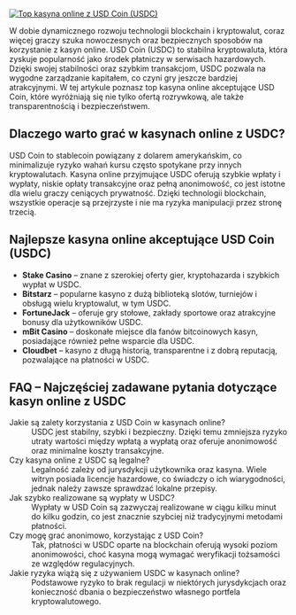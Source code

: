 [![Top kasyna online z USD Coin (USDC)](https://123-caf.pages.dev/gitsignup.png)](https://vrmoo.ru/Bt82HjjY)

<p>W dobie dynamicznego rozwoju technologii blockchain i kryptowalut, coraz więcej graczy szuka nowoczesnych oraz bezpiecznych sposobów na korzystanie z kasyn online. USD Coin (USDC) to stabilna kryptowaluta, która zyskuje popularność jako środek płatniczy w serwisach hazardowych. Dzięki swojej stabilności oraz szybkim transakcjom, USDC pozwala na wygodne zarządzanie kapitałem, co czyni gry jeszcze bardziej atrakcyjnymi. W tej artykule poznasz top kasyna online akceptujące USD Coin, które wyróżniają się nie tylko ofertą rozrywkową, ale także transparentnością i bezpieczeństwem.</p>  <h2>Dlaczego warto grać w kasynach online z USDC?</h2> <p>USD Coin to stablecoin powiązany z dolarem amerykańskim, co minimalizuje ryzyko wahań kursu często spotykane przy innych kryptowalutach. Kasyna online przyjmujące USDC oferują szybkie wpłaty i wypłaty, niskie opłaty transakcyjne oraz pełną anonimowość, co jest istotne dla wielu graczy ceniących prywatność. Dzięki technologii blockchain, wszystkie operacje są przejrzyste i nie ma ryzyka manipulacji przez stronę trzecią.</p>  <h2>Najlepsze kasyna online akceptujące USD Coin (USDC)</h2> <ul>   <li><strong>Stake Casino</strong> – znane z szerokiej oferty gier, kryptohazarda i szybkich wypłat w USDC.</li>   <li><strong>Bitstarz</strong> – popularne kasyno z dużą biblioteką slotów, turniejów i obsługą wielu kryptowalut, w tym USDC.</li>   <li><strong>FortuneJack</strong> – oferuje gry stołowe, zakłady sportowe oraz atrakcyjne bonusy dla użytkowników USDC.</li>   <li><strong>mBit Casino</strong> – doskonałe miejsce dla fanów bitcoinowych kasyn, posiadające również pełne wsparcie dla USDC.</li>   <li><strong>Cloudbet</strong> – kasyno z długą historią, transparentne i z dobrą reputacją, pozwalające na płatności w USDC.</li> </ul>  <h2>FAQ – Najczęściej zadawane pytania dotyczące kasyn online z USDC</h2> <dl>   <dt>Jakie są zalety korzystania z USD Coin w kasynach online?</dt>   <dd>USDC jest stabilny, szybki i bezpieczny. Dzięki temu zmniejsza ryzyko utraty wartości między wpłatą a wypłatą oraz oferuje anonimowość oraz minimalne koszty transakcyjne.</dd>    <dt>Czy kasyna online z USDC są legalne?</dt>   <dd>Legalność zależy od jurysdykcji użytkownika oraz kasyna. Wiele witryn posiada licencje hazardowe, co świadczy o ich wiarygodności, jednak należy zawsze sprawdzać lokalne przepisy.</dd>    <dt>Jak szybko realizowane są wypłaty w USDC?</dt>   <dd>Wypłaty w USD Coin są zazwyczaj realizowane w ciągu kilku minut do kilku godzin, co jest znacznie szybciej niż tradycyjnymi metodami płatności.</dd>    <dt>Czy mogę grać anonimowo, korzystając z USD Coin?</dt>   <dd>Tak, płatności w USDC oparte na blockchain oferują wysoki poziom anonimowości, choć kasyna mogą wymagać weryfikacji tożsamości ze względów regulacyjnych.</dd>    <dt>Jakie ryzyka wiążą się z używaniem USDC w kasynach online?</dt>   <dd>Podstawowe ryzyko to brak regulacji w niektórych jurysdykcjach oraz konieczność dbania o bezpieczeństwo własnego portfela kryptowalutowego.</dd> </dl>